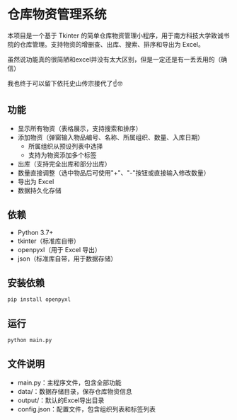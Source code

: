 # 仓库物资管理系统

本项目是一个基于 Tkinter 的简单仓库物资管理小程序，用于南方科技大学致诚书院的仓库管理。支持物资的增删查、出库、搜索、排序和导出为 Excel。

虽然说功能真的很简陋和excel并没有太大区别，但是一定还是有一丢丢用的（确信）

我也终于可以留下依托史山传宗接代了☝️🤓

## 功能
- 显示所有物资（表格展示，支持搜索和排序）
- 添加物资（弹窗输入物品编号、名称、所属组织、数量、入库日期）
  - 所属组织从预设列表中选择
  - 支持为物资添加多个标签
- 出库（支持完全出库和部分出库）
- 数量直接调整（选中物品后可使用"+"、"-"按钮或直接输入修改数量）
- 导出为 Excel
- 数据持久化存储

## 依赖
- Python 3.7+
- tkinter（标准库自带）
- openpyxl（用于 Excel 导出）
- json（标准库自带，用于数据存储）

## 安装依赖
```sh
pip install openpyxl
```

## 运行
```sh
python main.py
```

## 文件说明
- main.py：主程序文件，包含全部功能
- data/：数据存储目录，保存仓库物资信息
- output/：默认的Excel导出目录
- config.json：配置文件，包含组织列表和标签列表
